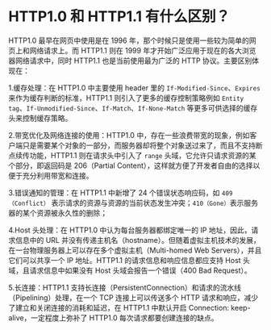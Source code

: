 # HTTP1.0 和 HTTP1.1 有什么区别？

HTTP1.0 最早在网页中使用是在 1996 年，那个时候只是使用一些较为简单的网页上和网络请求上。而 HTTP1.1 则在 1999 年才开始广泛应用于现在的各大浏览器网络请求中，同时 HTTP1.1 也是当前使用最为广泛的 HTTP 协议。主要区别体现在：

1.缓存处理：在 HTTP1.0 中主要使用 header 里的 `If-Modified-Since`、`Expires` 来作为缓存判断的标准，HTTP1.1 则引入了更多的缓存控制策略例如 `Entity tag`、`If-Unmodified-Since`、`If-Match`、`If-None-Match` 等更多可供选择的缓存头来控制缓存策略。

2.带宽优化及网络连接的使用：HTTP1.0 中，存在一些浪费带宽的现象，例如客户端只是需要某个对象的一部分，而服务器却将整个对象送过来了，而且不支持断点续传功能，HTTP1.1 则在请求头中引入了 `range` 头域，它允许只请求资源的某个部分，即返回码是 206（Partial Content），这样就方便了开发者自由的选择以便于充分利用带宽和连接。

3.错误通知的管理：在 HTTP1.1 中新增了 24 个错误状态响应码，如 `409（Conflict）` 表示请求的资源与资源的当前状态发生冲突；`410（Gone）`表示服务器的某个资源被永久性的删除；

4.Host 头处理：在 HTTP1.0 中认为每台服务器都绑定唯一的 IP 地址，因此，请求信息中的 URL 并没有传递主机名（hostname）。但随着虚拟主机技术的发展，在一台物理服务器上可以存在多个虚拟主机（Multi-homed Web Servers），并且它们可以共享一个 IP 地址。HTTP1.1 的请求信息和响应信息都应支持 Host 头域，且请求信息中如果没有 Host 头域会报告一个错误（400 Bad Request）。

5.长连接：HTTP1.1 支持长连接（PersistentConnection）和请求的流水线（Pipelining）处理，在一个 TCP 连接上可以传送多个 HTTP 请求和响应，减少了建立和关闭连接的消耗和延迟，在 HTTP1.1 中默认开启 Connection: keep-alive，一定程度上弥补了 HTTP1.0 每次请求都要创建连接的缺点。